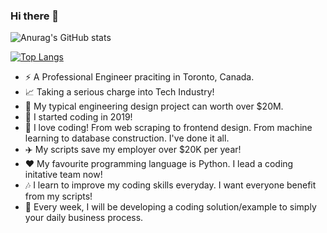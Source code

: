 ### Hi there 👋


![Anurag's GitHub stats](https://github-readme-stats.vercel.app/api?username=DelinM&show_icons=true&theme=cobalt)

[![Top Langs](https://github-readme-stats.vercel.app/api/top-langs/?username=DelinM&langs_count=8)](https://github.com/anuraghazra/github-readme-stats)


- :zap: A Professional Engineer praciting in Toronto, Canada.
- 📈 Taking a serious charge into Tech Industry! 
- 🎢 My typical engineering design project can worth over $20M.
- :star2: I started coding in 2019!
- 🎢 I love coding! From web scraping to frontend design. From machine learning to database construction. I've done it all. 
- ✈️ My scripts save my employer over $20K per year!
- ♥️ My favourite programming language is Python. I lead a coding initative team now!
- 🎶 I learn to improve my coding skills everyday. I want everyone benefit from my scripts! 
- 🔭 Every week, I will be developing a coding solution/example to simply your daily business process.
